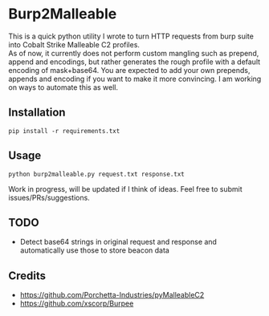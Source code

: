 # Burp2Malleable
This is a quick python utility I wrote to turn HTTP requests from burp suite into Cobalt Strike Malleable C2 profiles.  
As of now, it currently does not perform custom mangling such as prepend, append and encodings, but rather generates the rough profile with a default encoding of mask+base64. You are expected to add your own prepends, appends and encoding if you want to make it more convincing. I am working on ways to automate this as well.

## Installation
```
pip install -r requirements.txt
```
## Usage
```
python burp2malleable.py request.txt response.txt
```
  
Work in progress, will be updated if I think of ideas. Feel free to submit issues/PRs/suggestions.

## TODO
- Detect base64 strings in original request and response and automatically use those to store beacon data
  
  
## Credits
- https://github.com/Porchetta-Industries/pyMalleableC2
- https://github.com/xscorp/Burpee